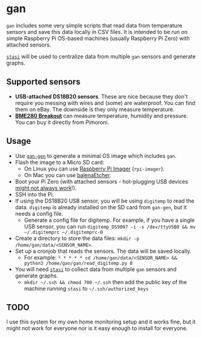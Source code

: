 # gan

`gan` includes some very simple scripts that read data from temperature sensors and save this data locally in CSV files. It is intended to be run on simple Raspberry Pi OS-based machines (usually Raspberry Pi Zero) with attached sensors.

[`stasi`](https://github.com/ibz/stasi) will be used to centralize data from multiple `gan` sensors and generate graphs.

## Supported sensors

* **USB-attached DS18B20 sensors**. These are nice because they don't require you messing with wires and (some) are waterproof. You can find them on eBay. The downside is they only measure temperature.
* [**BME280 Breakout**](https://shop.pimoroni.com/products/bme280-breakout) can measure temperature, humidity and pressure. You can buy it directly from Pimoroni.

## Usage

* Use [`gan-gen`](https://github.com/ibz/gan-gen) to generate a minimal OS image which includes `gan`.
* Flash the image to a Micro SD card:
  * On Linux you can use [Raspberry Pi Imager](https://www.raspberrypi.com/software/) (`rpi-imager`).
  * On Mac you can use [balenaEtcher](https://www.balena.io/etcher/).
* Boot your Pi Zero (with attached sensors - hot-plugging USB devices [might not always work](https://forums.raspberrypi.com/viewtopic.php?t=23205#p217196)!).
* SSH into the Pi.
* If using the DS18B20 USB sensor, you will be using `digitemp` to read the data. `digitemp` is already installed on the SD card from `gan-gen`, but it needs a config file.
  * Generate a config file for digitemp. For example, if you have a single USB sensor, you can run `digitemp_DS9097 -i -s /dev/ttyUSB0 && mv ~/.digitemprc ~/.digitemprc-0`
* Create a directory to store the data files: `mkdir -p /home/gan/data/<SENSOR_NAME>`.
* Set up a cronjob that reads the sensors. The data will be saved locally.
  * For example: `* * * * * cd /home/gan/data/<SENSOR_NAME> && python3 /home/gan/gan/read_digitemp.py 0`
* You will need [`stasi`](https://github.com/ibz/stasi) to collect data from multiple `gan` sensors and generate graphs.
  * `mkdir ~/.ssh && chmod 700 ~/.ssh` then add the public key of the machine running `stasi` to `~/.ssh/authorized_keys`

## TODO

I use this system for my own home monitoring setup and it works fine, but it might not work for everyone nor is it easy enough to install for everyone.
